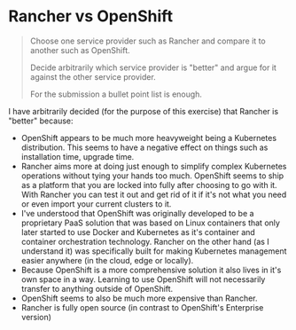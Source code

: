 # Rancher vs OpenShift

>Choose one service provider such as Rancher and compare it to another such as OpenShift.
>
>Decide arbitrarily which service provider is "better" and argue for it against the other service provider.
>
>For the submission a bullet point list is enough.

I have arbitrarily decided (for the purpose of this exercise) that Rancher is "better" because:

- OpenShift appears to be much more heavyweight being a Kubernetes distribution. This seems to have a negative effect on things such as installation time, upgrade time.
- Rancher aims more at doing just enough to simplify complex Kubernetes operations without tying your hands too much. OpenShift seems to ship as a platform that you are locked into fully after choosing to go with it. With Rancher you can test it out and get rid of it if it's not what you need or even import your current clusters to it.
- I've understood that OpenShift was originally developed to be a proprietary PaaS solution that was based on Linux containers that only later started to use Docker and Kubernetes as it's container and container orchestration technology. Rancher on the other hand (as I understand it) was specifically built for making Kubernetes management easier anywhere (in the cloud, edge or locally). 
- Because OpenShift is a more comprehensive solution it also lives in it's own space in a way. Learning to use OpenShift will not necessarily transfer to anything outside of OpenShift.
- OpenShift seems to also be much more expensive than Rancher.
- Rancher is fully open source (in contrast to OpenShift's Enterprise version)